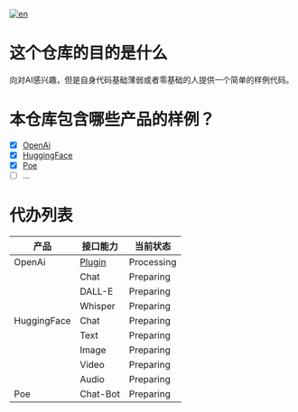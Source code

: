 [![en](https://img.shields.io/badge/lang-en-blue.svg)](https://github.com/kulee-ai/ai-sample/blob/master/README.md)
# 这个仓库的目的是什么

向对AI感兴趣，但是自身代码基础薄弱或者零基础的人提供一个简单的样例代码。

# 本仓库包含哪些产品的样例？

- [x]  [OpenAi](https://github.com/openai)
- [x]  [HuggingFace](https://github.com/huggingface)
- [x]  [Poe](https://github.com/poe-platform)
- [ ]  ...

# 代办列表

| 产品          | 接口能力                                                                      | 当前状态       |
|-------------|---------------------------------------------------------------------------|------------|
| OpenAi      | [Plugin](https://github.com/kulee-ai/ai-sample/tree/master/openai/plugin) | Processing |
|             | Chat                                                                      | Preparing  |
|             | DALL-E                                                                    | Preparing  |
|             | Whisper                                                                   | Preparing  |
| HuggingFace | Chat                                                                      | Preparing  |
|             | Text                                                                      | Preparing  |
|             | Image                                                                     | Preparing  |
|             | Video                                                                     | Preparing  |
|             | Audio                                                                     | Preparing  |
| Poe         | Chat-Bot                                                                  | Preparing  |

